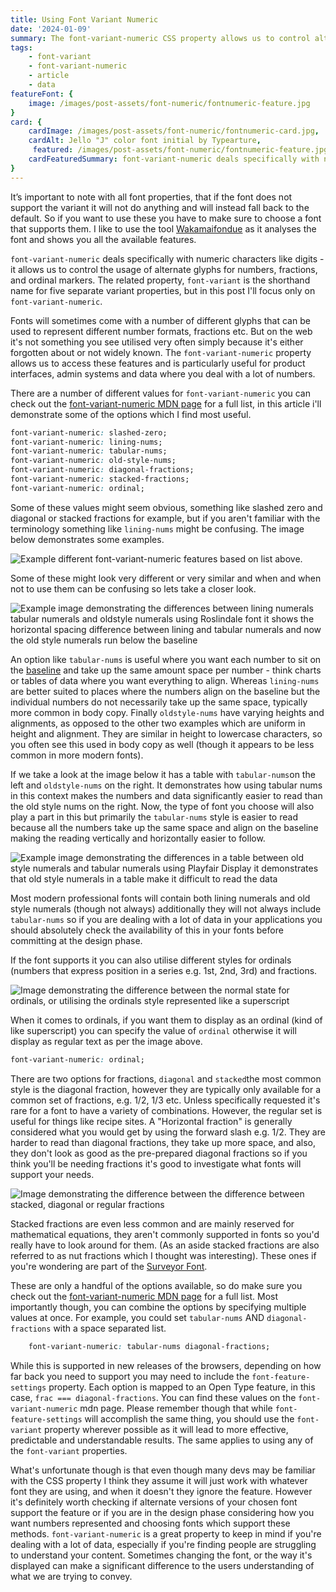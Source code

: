 ```yaml
---
title: Using Font Variant Numeric
date: '2024-01-09'
summary: The font-variant-numeric CSS property allows us to control alternate glyphs for numbers, fractions, and ordinal markers.
tags:
    - font-variant
    - font-variant-numeric
    - article
    - data
featureFont: {  
    image: /images/post-assets/font-numeric/fontnumeric-feature.jpg
}
card: {
    cardImage: /images/post-assets/font-numeric/fontnumeric-card.jpg,
    cardAlt: Jello "J" color font initial by Typearture,
     featured: /images/post-assets/font-numeric/fontnumeric-feature.jpg,
    cardFeaturedSummary: font-variant-numeric deals specifically with numeric characters like digits.
}
---
```


It’s important to note with all font properties, that if the font does not support the variant it will not do anything and will instead fall back to the default. So if you want to use these you have to make sure to choose a font that supports them. I like to use the tool [Wakamaifondue](https://wakamaifondue.com/) as it analyses the font and shows you all the available features.

`font-variant-numeric` deals specifically with numeric characters like digits - it allows us to control the usage of alternate glyphs for numbers, fractions, and ordinal markers. The related property, `font-variant` is the shorthand name for five separate variant properties, but in this post I'll focus only on `font-variant-numeric`.

Fonts will sometimes come with a number of different glyphs that can be used to represent different number formats, fractions etc. But on the web it's not something you see utilised very often simply because it's either forgotten about or not widely known.   The `font-variant-numeric` property allows us to access these features and is particularly useful for product interfaces, admin systems and data where you deal with a lot of numbers.


There are a number of different values for `font-variant-numeric` you can check out the [font-variant-numeric MDN page](https://developer.mozilla.org/en-US/docs/Web/CSS/font-variant-numeric) for a full list, in this article i'll demonstrate some of the options which I find most useful.

```css 
font-variant-numeric: slashed-zero;
font-variant-numeric: lining-nums;
font-variant-numeric: tabular-nums;
font-variant-numeric: old-style-nums;
font-variant-numeric: diagonal-fractions;
font-variant-numeric: stacked-fractions;
font-variant-numeric: ordinal;

```

Some of these values might seem obvious, something like slashed zero and diagonal or stacked fractions for example, but if you aren't familiar with the terminology something like `lining-nums` might be confusing. The image below demonstrates some examples.

![Example different font-variant-numeric features based on list above.](/images/post-assets/font-numeric/fontnumeric.png)

Some of these might look very different or very similar and when and when not to use them can be confusing so lets take a closer look.


![Example image demonstrating the differences between lining numerals tabular numerals and oldstyle numerals using Roslindale font it shows the horizontal spacing difference between lining and tabular numerals and now the old style numerals run below the baseline ](/images/post-assets/font-numeric/fontnumeric-table.png)


An option like `tabular-nums` is useful where you want each number to sit on the [baseline](https://fonts.google.com/knowledge/glossary/baseline) and take up the same amount space per number - think charts or tables of data where you want everything to align. Whereas `lining-nums` are better suited to places where the numbers align on the baseline but the individual numbers do not necessarily take up the same space, typically more common in body copy. Finally `oldstyle-nums` have varying heights and alignments, as opposed to the other two examples which are uniform in height and alignment. They are similar in height to lowercase characters, so you often see this used in body copy as well (though it appears to be less common in more modern fonts).

If we take a look at the image below it has a table with  `tabular-nums`on the left and `oldstyle-nums` on the right. It demonstrates how using tabular nums in this context makes the numbers and data significantly easier to read than the old style nums on the right. Now, the type of font you choose will also play a part in this but primarily the `tabular-nums` style is easier to read because all the numbers take up the same space and align on the baseline making the reading vertically and horizontally easier to follow.

![Example image demonstrating the differences in a table between old style numerals and tabular numerals using Playfair Display it demonstrates that old style numerals in a table make it difficult to read the data ](/images/post-assets/font-numeric/fontnumeric-table-comparison.png)

Most modern professional fonts will contain both lining numerals and old style numerals (though not always) additionally they will not always include `tabular-nums` so if you are dealing with a lot of data in your applications you should absolutely check the availability of this in your fonts before committing at the design phase.

If the font supports it you can also utilise different styles for ordinals (numbers that express position in a series e.g. 1st, 2nd, 3rd) and fractions. 

![Image demonstrating the difference between the normal state for ordinals, or utilising the ordinals style represented like a superscript](/images/post-assets/font-numeric/ordinals.png)

When it comes to ordinals, if you want them to display as an ordinal (kind of like superscript) you can specify the value of `ordinal` otherwise it will display as regular text as per the image above.

```css 
font-variant-numeric: ordinal;
```

There are two options for fractions, `diagonal` and `stacked`the most common style is the diagonal fraction, however they are typically only available for a common set of fractions, e.g. 1/2, 1/3 etc. Unless specifically requested it's rare for a font to have a variety of combinations. However, the regular set is useful for things like recipe sites. A "Horizontal fraction" is generally considered what you would get by using the forward slash e.g. 1/2. They are harder to read than diagonal fractions, they take up more space, and also, they don't look as good as the pre-prepared diagonal fractions so if you think you'll be needing fractions it's good to investigate what fonts will support your needs.


![Image demonstrating the difference between the difference between stacked, diagonal or regular fractions](/images/post-assets/font-numeric/fractions.png)

Stacked fractions are even less common and are mainly reserved for mathematical equations, they aren't commonly supported in fonts so you'd really have to look around for them. (As an aside stacked fractions are also referred to as nut fractions which I thought was interesting). These ones if you're wondering are part of the  [Surveyor Font](https://www.typography.com/fonts/surveyor/overview).

These are only a handful of the options available, so do make sure you check out the [font-variant-numeric MDN page](https://developer.mozilla.org/en-US/docs/Web/CSS/font-variant-numeric) for a full list. Most importantly though, you can combine the options by specifying multiple values at once. For example, you could set `tabular-nums` AND `diagonal-fractions` with a space separated list.

```css
    font-variant-numeric: tabular-nums diagonal-fractions;
```

While this is supported in new releases of the browsers, depending on how far back you need to support you may need to include the `font-feature-settings` property. Each option is mapped to an Open Type feature, in this case, `frac === diagonal-fractions`. You can find these values on the `font-variant-numeric` mdn page. Please remember though that while `font-feature-settings` will accomplish the same thing, you should use the `font-variant` property wherever possible as it will lead to more effective, predictable and understandable results. The same applies to using any of the `font-variant` properties.

What's unfortunate though is that even though many devs may be familiar with the CSS property I think they assume it will just work with whatever font they are using, and when it doesn't they ignore the feature. However it's definitely worth checking if alternate versions of your chosen font support the feature or if you are in the design phase considering how you want numbers represented and choosing fonts which support these methods. `font-variant-numeric` is a great property to keep in mind if you're dealing with a lot of data, especially if you're finding people are struggling to understand your content. Sometimes changing the font, or the way it's displayed can make a significant difference to the users understanding of what we are trying to convey. 
